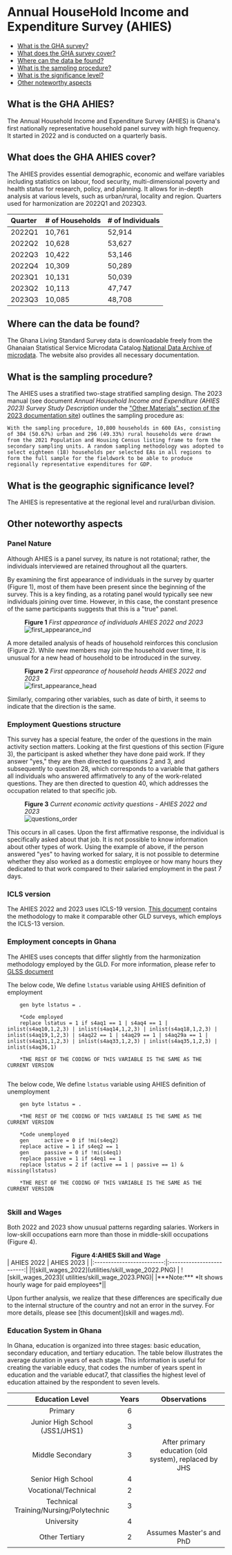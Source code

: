 # Annual HouseHold Income and Expenditure Survey (AHIES)

- [What is the GHA survey?](#what-is-the-gha-AHIES)
- [What does the GHA survey cover?](#what-does-the-gha-AHIES-cover)
- [Where can the data be found?](#where-can-the-data-be-found)
- [What is the sampling procedure?](#what-is-the-sampling-procedure)
- [What is the significance level?](#what-is-the-geographic-significance-level)
- [Other noteworthy aspects](#other-noteworthy-aspects)

## What is the GHA AHIES?

The Annual Household Income and Expenditure Survey (AHIES) is Ghana's first nationally representative household panel survey with high frequency. It started in 2022 and is conducted on a quarterly basis.


## What does the GHA AHIES cover?

The AHIES provides essential demographic, economic and welfare variables including statistics
on labour, food security, multi-dimensional poverty and health status for research, policy, and planning. It allows for in-depth analysis at various levels, such as urban/rural, locality and region. Quarters used for harmonization are 2022Q1 and 2023Q3.

| Quarter	| # of Households	| # of Individuals	|
| :-------	| :--------		| :--------	 	|
| 2022Q1	| 10,761		| 52,914	|
| 2022Q2	| 10,628		| 53,627		|
| 2022Q3	| 10,422		| 53,146		|
| 2022Q4	| 10,309		| 50,289		|
| 2023Q1	| 10,131		| 50,039		|
| 2023Q2	| 10,113		| 47,747		|
| 2023Q3	| 10,085		| 48,708		|


## Where can the data be found?


The Ghana Living Standard Survey  data is downloadable freely from the Ghanaian Statistical Service Microdata Catalog.[National Data Archive of microdata](https://microdata.statsghana.gov.gh/index.php/catalog). The website also provides all necessary documentation.

## What is the sampling procedure?

The AHIES uses a stratified two-stage stratified sampling design. The 2023 manual (see document *Annual Household Income and Expenditure (AHIES 2023) Survey Study Description* under the ["Other Materials" section of the 2023 documentation site](https://microdata.statsghana.gov.gh/index.php/catalog/119/related-materials)) outlines the sampling procedure as:

    With the sampling procedure, 10,800 households in 600 EAs, consisting of 304 (50.67%) urban and 296 (49.33%) rural households were drawn from the 2021 Population and Housing Census listing frame to form the secondary sampling units. A random sampling methodology was adopted to select eighteen (18) households per selected EAs in all regions to form the full sample for the fieldwork to be able to produce regionally representative expenditures for GDP.

## What is the geographic significance level?

The AHIES is representative at the regional level and rural/urban division.

## Other noteworthy aspects

### Panel Nature
Although AHIES is a panel survey, its nature is not rotational; rather, the individuals interviewed are retained throughout all the quarters.

By examining the first appearance of individuals in the survey by quarter (Figure 1),  most of them have been present since the beginning of the survey. This is a key finding, as a rotating panel would typically see new individuals joining over time. However, in this case, the constant presence of the same participants suggests that this is a "true" panel.

<figure>

<figcaption><b>Figure 1</b><i> First appearance of individuals AHIES 2022 and 2023</i></figcaption>

<img src="utilities/first_appearance_ind.PNG" alt="first_appearance_ind"/>

</figure>

A more detailed analysis of heads of household reinforces this conclusion (Figure 2). While new members may join the household over time, it is unusual for a new head of household to be introduced in the survey.

<figure>

<figcaption><b>Figure 2</b><i> First appearance of household heads AHIES 2022 and 2023</i></figcaption>

<img src="utilities/first_appearance_head.PNG" alt="first_appearance_head"/>

</figure>

Similarly, comparing other variables, such as date of birth, it seems to indicate that the direction is the same.

### Employment Questions structure
This survey has a special feature, the order of the questions in the main activity section matters. Looking at the first questions of this section (Figure 3), the participant is asked whether they have done paid work. If they answer "yes," they are then directed to questions 2 and 3, and subsequently to question 28, which corresponds to a variable that gathers all individuals who answered affirmatively to any of the work-related questions. They are then directed to question 40, which addresses the occupation related to that specific job.


<figure>

<figcaption><b>Figure 3</b><i> Current economic activity questions - AHIES 2022 and 2023 </i></figcaption>

<img src="utilities/questions_order.PNG" alt="questions_order"/>

</figure>


This occurs in all cases. Upon the first affirmative response, the individual is specifically asked about that job. It is not possible to know information about other types of work. Using the example of above, if the person answered "yes" to having worked for salary, it is not possible to determine whether they also worked as a domestic employee or how many hours they dedicated to that work compared to their salaried employment in the past 7 days.

### ICLS version
The AHIES 2022 and 2023 uses ICLS-19 version. [This document](ICLS19to13.md) contains the methodology to make it comparable other GLD surveys, which employs the ICLS-13 version.

### Employment concepts in Ghana

The AHIES uses concepts that differ slightly from the harmonization methodology employed by the GLD. For more information, please refer to [GLSS document](.../GHA/GLSS/CountryEmpDefinition.md)

The below code, We define ```lstatus``` variable using AHIES definition of employment

```
	gen byte lstatus = .
	
	*Code employed
	replace lstatus = 1 if s4aq1 == 1 | s4aq4 == 1 | inlist(s4aq10,1,2,3) | inlist(s4aq14,1,2,3) | inlist(s4aq18,1,2,3) | inlist(s4aq19,1,2,3) | s4aq22 == 1 | s4aq29 == 1 | s4aq29a == 1 | inlist(s4aq31,1,2,3) | inlist(s4aq33,1,2,3) | inlist(s4aq35,1,2,3) | inlist(s4aq36,1)

	*THE REST OF THE CODING OF THIS VARIABLE IS THE SAME AS THE CURRENT VERSION
	
```

The below code, We define ```lstatus``` variable using AHIES definition of unemployment
```
	gen byte lstatus = .
	
	*THE REST OF THE CODING OF THIS VARIABLE IS THE SAME AS THE CURRENT VERSION
	
	*Code unemployed
	gen     active = 0 if !mi(s4eq2)
	replace active = 1 if s4eq2 == 1
	gen     passive = 0 if !mi(s4eq1)
	replace passive = 1 if s4eq1 == 1
	replace lstatus = 2 if (active == 1 | passive == 1) & missing(lstatus)

	*THE REST OF THE CODING OF THIS VARIABLE IS THE SAME AS THE CURRENT VERSION
	
```

### Skill and Wages

Both 2022 and 2023 show unusual patterns regarding salaries. Workers in low-skill occupations earn more than those in middle-skill occupations (Figure 4).

<div align="center"><strong>Figure 4:AHIES Skill and Wage</strong></div>
| AHIES 2022          |  AHIES 2023 |
|:-------------------------:|:-------------------------:|
|![skill_wages_2022](utilities/skill_wage_2022.PNG)  |  ![skill_wages_2023]( utilities/skill_wage_2023.PNG)|
|***Note:*** *It shows hourly wage for paid employees*||

Upon further analysis, we realize that these differences are specifically due to the internal structure of the country and not an error in the survey. For more details, please see [this document](skill and wages.md).

### Education System in Ghana

In Ghana, education is organized into three stages: basic education, secondary education, and tertiary education. The table below illustrates the average duration in years of each stage. This information is useful for creating the variable educy, that codes the number of years spent in education and the variable educat7, that classifies the highest level of education attained by the respondent to seven levels.

| Education Level                                     | Years   | Observations                                   |
|:---------------------------------------------------:|:-------:|:----------------------------------------------:|
| Primary                                            | 6       |                                                |
| Junior High School (JSS1/JHS1)                      | 3       |                                                |
| Middle Secondary                                    | 3       | After primary education (old system), replaced by JHS |
| Senior High School                                  | 4       |                                                |
| Vocational/Technical                                | 2       |                                                |
| Technical Training/Nursing/Polytechnic              | 3       |                                                |
| University                                          | 4       |                                                |
| Other Tertiary                                      | 2       | Assumes Master's and PhD                       |


